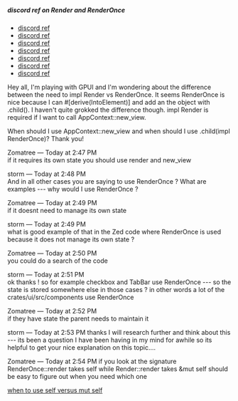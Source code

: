 
##### discord ref on Render and RenderOnce

- [discord ref](https://discord.com/channels/869392257814519848/1199799855007158352/1201300216482119691)
- [discord ref](https://discord.com/channels/869392257814519848/1199799855007158352/1207423864448094258)
- [discord ref](https://discord.com/channels/869392257814519848/1199799855007158352/1208536615279001730)
- [discord ref](https://discord.com/channels/869392257814519848/1217227325217833043/1217283120336998502)
- [discord ref](https://discord.com/channels/869392257814519848/1199799855007158352/1261376409624907836)
- [discord ref](https://discord.com/channels/869392257814519848/1199799855007158352/1264850420937920584)
- [discord ref](https://discord.com/channels/869392257814519848/1199799855007158352/1275061349831020635)

Hey all, I'm playing with GPUI and I'm wondering about the difference between the need to impl  Render vs RenderOnce. It seems RenderOnce is nice because I can #[derive(IntoElement)] and add an the object with .child().  I haven't quite grokked the difference though. impl Render is required if I want to call AppContext::new_view.

When should I use AppContext::new_view and when should I use .child(impl RenderOnce)?
Thank you!

Zomatree — Today at 2:47 PM   
if it requires its own state you should use render and new_view

storm — Today at 2:48 PM   
And in all other cases you are saying to use RenderOnce ?
What are examples --- why would I use RenderOnce ?

Zomatree — Today at 2:49 PM   
if it doesnt need to manage its own state

storm — Today at 2:49 PM   
what is good example of that in the Zed code where RenderOnce is used because it does not manage its own state ?

Zomatree — Today at 2:50 PM   
you could do a search of the code

storm — Today at 2:51 PM   
ok thanks ! so for example checkbox and TabBar use RenderOnce --- so the state is stored somewhere else in those cases ?
in other words a lot of the crates/ui/src/components use RenderOnce

Zomatree — Today at 2:52 PM   
if they have state the parent needs to maintain it

storm — Today at 2:53 PM
thanks I will research further and think about this --- its been a question I have been having in my mind for awhile so its helpful to get your nice explanation on this topic....

Zomatree — Today at 2:54 PM
if you look at the signature RenderOnce::render takes self while Render::render takes &mut self
should be easy to figure out when you need which one

[when to use self versus mut self](https://stackoverflow.com/questions/59018413/when-to-use-self-self-mut-self-in-methods)
